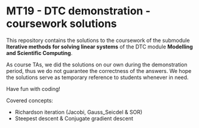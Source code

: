 # MT19 - DTC demonstration - coursework solutions
This repository contains the solutions to the coursework of the submodule **Iterative methods for solving linear systems** of the DTC module **Modelling and Scientific Computing**. 

As course TAs, we did the solutions on our own during the demonstration period, thus we do not guarantee the correctness of the answers. We hope the solutions serve as temporary reference to students whenever in need.

Have fun with coding!

Covered concepts:
* Richardson iteration (Jacobi, Gauss_Seicdel & SOR)
* Steepest descent & Conjugate gradient descent
